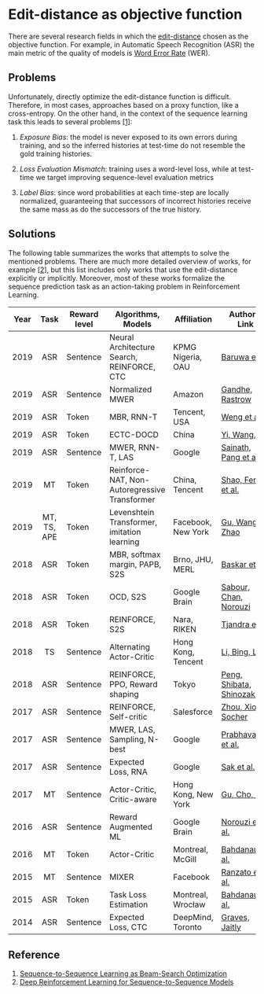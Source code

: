 # Edit-distance as objective function

There are several research fields in which the [edit-distance](https://en.wikipedia.org/wiki/Edit_distance) chosen as the objective function. For example, in Automatic Speech Recognition (ASR) the main metric of the quality of models is [Word Error Rate](https://en.wikipedia.org/wiki/Word_error_rate) (WER).

## Problems

Unfortunately, directly optimize the edit-distance function is difficult. Therefore, in most cases, approaches based on a proxy function, like a cross-entropy. On the other hand, in the context of the sequence learning task this leads to several problems [[1]](https://arxiv.org/pdf/1606.02960.pdf):

1. _Exposure Bias_: the model is never exposed to its own errors during training, and so the inferred histories at test-time do not resemble the gold training histories.

2. _Loss Evaluation Mismatch_: training uses a word-level loss, while at test-time we target improving sequence-level evaluation metrics

3. _Label Bias_: since word probabilities at each time-step are locally normalized, guaranteeing that successors of incorrect histories receive the same mass as do the successors of the true history.

## Solutions

The following table summarizes the works that attempts to solve the mentioned problems. There are much more detailed overview of works, for example [[2]](https://arxiv.org/pdf/1805.09461.pdf), but this list includes only works that use the edit-distance explicitly or implicitly. Moreover, most of these works formalize the sequence prediction task as an action-taking problem in Reinforcement Learning.

| Year | Task | Reward level | Algorithms, Models | Affiliation | Authors, Link |
|:----:|:----:|--------------|--------------------|-------------|---------------|
| 2019 | ASR | Sentence | Neural Architecture Search, REINFORCE, CTC | KPMG Nigeria, OAU  | [Baruwa et al.](https://arxiv.org/abs/1912.05946)|
| 2019 | ASR | Sentence | Normalized MWER | Amazon | [Gandhe, Rastrow](https://arxiv.org/abs/1912.03363)|
| 2019 | ASR | Token | MBR, RNN-T | Tencent, USA | [Weng et al.](https://arxiv.org/abs/1911.12487)|
| 2019 | ASR | Token | ECTC-DOCD | China | [Yi, Wang, Xu](https://www.isca-speech.org/archive/Interspeech_2019/pdfs/1212.pdf)|
| 2019 | ASR | Sentence | MWER, RNN-T, LAS | Google | [Sainath, Pang et al](https://arxiv.org/abs/1908.10992)|
| 2019 | MT  | Token | Reinforce-NAT, Non-Autoregressive Transformer | China, Tencent | [Shao, Feng et al.](https://arxiv.org/abs/1906.09444)|
| 2019 | MT, TS, APE | Token | Levenshtein Transformer, imitation learning | Facebook, New York | [Gu, Wang, Zhao](https://arxiv.org/abs/1905.11006)|
| 2018 | ASR | Token | MBR, softmax margin, PAPB, S2S | Brno, JHU, MERL | [Baskar et al.](https://arxiv.org/abs/1811.02770)|
| 2018 | ASR | Token | OCD, S2S | Google Brain | [Sabour, Chan, Norouzi](https://arxiv.org/abs/1810.01398)|
| 2018 | ASR | Token | REINFORCE, S2S | Nara, RIKEN | [Tjandra et al.](https://ahcweb01.naist.jp/papers/journal/2019/201906_IEEE_andros-tj_1/201906_IEEE_andros-tj_1.paper.pdf)|
| 2018 | TS  | Sentence | Alternating Actor-Critic | Hong Kong, Tencent | [Li, Bing, Lam](https://arxiv.org/abs/1803.11070)|
| 2018 | ASR | Sentence | REINFORCE, PPO, Reward shaping | Tokyo |[Peng, Shibata, Shinozaki](http://www.apsipa.org/proceedings/2018/pdfs/0001934.pdf)|
| 2017 | ASR | Sentence | REINFORCE, Self-critic | Salesforce | [Zhou, Xiong, Socher](https://arxiv.org/abs/1712.07101)|
| 2017 | ASR | Sentence | MWER, LAS, Sampling, N-best | Google |[Prabhavalkar et al.](https://arxiv.org/abs/1712.01818)|
| 2017 | ASR | Sentence | Expected Loss, RNA | Google | [Sak et al.](https://pdfs.semanticscholar.org/7703/a2c5468ecbee5b62c048339a03358ed5fe19.pdf)|
| 2017 | MT  | Sentence | Actor-Critic, Critic-aware | Hong Kong, New York | [Gu, Cho, Li](https://arxiv.org/abs/1702.02429)|
| 2016 | ASR | Sentence | Reward Augmented ML | Google Brain | [Norouzi et al.](https://arxiv.org/abs/1609.00150)|
| 2016 | MT  | Token | Actor-Critic | Montreal, McGill | [Bahdanau et al.](https://arxiv.org/abs/1607.07086)|
| 2015 | MT  | Sentence | MIXER | Facebook | [Ranzato et al.](https://arxiv.org/abs/1511.06732)|
| 2015 | ASR | Token | Task Loss Estimation | Montreal, Wrocław | [Bahdanau et al.](https://arxiv.org/abs/1511.06456)|
| 2014 | ASR | Sentence | Expected Loss, CTC | DeepMind, Toronto | [Graves, Jaitly](http://proceedings.mlr.press/v32/graves14.pdf)|


## Reference

1. [Sequence-to-Sequence Learning as Beam-Search Optimization](https://arxiv.org/abs/1606.02960)
2. [Deep Reinforcement Learning for Sequence-to-Sequence Models](https://arxiv.org/abs/1805.09461)
